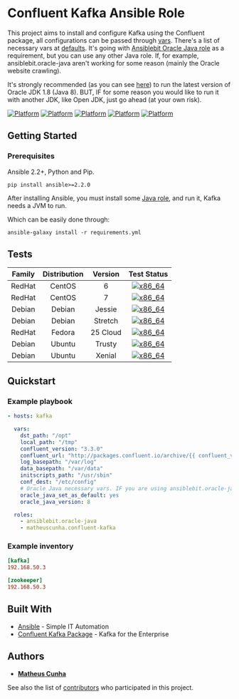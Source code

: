 # Confluent Kafka Ansible Role

This project aims to install and configure Kafka using the Confluent package, all configurations can be passed through [vars](vars/main.yml). There's a list of necessary vars at [defaults](defaults/main.yml).
It's going with [Ansiblebit Oracle Java role](https://github.com/ansiblebit/oracle-java) as a requirement, but you can use any other Java role. If, for example, ansiblebit.oracle-java aren't working for some reason (mainly the Oracle website crawling).

It's strongly recommended (as you can see [here](https://docs.confluent.io/current/kafka/deployment.html#jvm)) to run the latest version of Oracle JDK 1.8 (Java 8). BUT, IF for some reason you would like to run it with another JDK, like Open JDK, just go ahead (at your own risk).

[![Platform](http://img.shields.io/badge/platform-centos-00ff7f.svg?style=flat)](#)
[![Platform](http://img.shields.io/badge/platform-debian-a80030.svg?style=flat)](#)
[![Platform](http://img.shields.io/badge/platform-fedora-4592fb.svg?style=flat)](#)
[![Platform](http://img.shields.io/badge/platform-redhat-cc0000.svg?style=flat)](#)
[![Platform](http://img.shields.io/badge/platform-ubuntu-dd4814.svg?style=flat)](#)

## Getting Started

### Prerequisites

Ansible 2.2+, Python and Pip.

```shell
pip install ansible>=2.2.0
```

After installing Ansible, you must install some [Java role](https://galaxy.ansible.com/list#/roles?page=1&page_size=10&autocomplete=java&order=-stargazers_count,name), and run it, Kafka needs a JVM to run.

Which can be easily done through:

```shell
ansible-galaxy install -r requirements.yml
```

## Tests

| Family | Distribution | Version | Test Status |
|:-:|:-:|:-:|:-:|
| RedHat | CentOS  | 6         | [![x86_64](http://img.shields.io/badge/x86_64-passed-006400.svg?style=flat)](#) |
| RedHat | CentOS  | 7         | [![x86_64](http://img.shields.io/badge/x86_64-passed-006400.svg?style=flat)](#) |
| Debian | Debian  | Jessie    | [![x86_64](http://img.shields.io/badge/x86_64-passed-006400.svg?style=flat)](#) |
| Debian | Debian  | Stretch   | [![x86_64](http://img.shields.io/badge/x86_64-passed-006400.svg?style=flat)](#) |
| RedHat | Fedora  | 25 Cloud  | [![x86_64](http://img.shields.io/badge/x86_64-passed-006400.svg?style=flat)](#) |
| Debian | Ubuntu  | Trusty    | [![x86_64](http://img.shields.io/badge/x86_64-passed-006400.svg?style=flat)](#) |
| Debian | Ubuntu  | Xenial    | [![x86_64](http://img.shields.io/badge/x86_64-passed-006400.svg?style=flat)](#) |

## Quickstart

### Example playbook

```yaml
- hosts: kafka

  vars:
    dst_path: "/opt"
    local_path: "/tmp"
    confluent_version: "3.3.0"
    confluent_url: "http://packages.confluent.io/archive/{{ confluent_version[:3] }}/confluent-oss-{{ confluent_version }}-2.11.tar.gz"
    log_basepath: "/var/log"
    data_basepath: "/var/data"
    initscripts_path: "/usr/sbin"
    conf_dest: "/etc/config"
    # Oracle Java necessary vars. IF you are using ansiblebit.oracle-java
    oracle_java_set_as_default: yes
    oracle_java_version: 8

  roles:
    - ansiblebit.oracle-java
    - matheuscunha.confluent-kafka
```

### Example inventory
```toml
[kafka]
192.168.50.3

[zookeeper]
192.168.50.3
```

## Built With

* [Ansible](https://www.ansible.com/) - Simple IT Automation
* [Confluent Kafka Package](https://www.confluent.io/) - Kafka for the Enterprise

## Authors

* [**Matheus Cunha** ](https://github.com/matheuscunha)

See also the list of [contributors](https://github.com/matheuscunha/confluent-kafka-role/contributors) who participated in this project.
